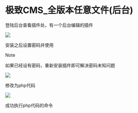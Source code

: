 # 极致CMS_全版本任意文件(后台)

登陆后台查看插件处，有一个后台编辑的插件

![](http://peiqi.tech/wuyun/jizhicms/cms-6.jpg)

安装之后设置密码并使用

> [!NOTE]
>
> 如果已经设有密码，重新安装插件即可解决密码未知问题

![](http://peiqi.tech/wuyun/jizhicms/cms-7.jpg)

修改为php代码

![](http://peiqi.tech/wuyun/jizhicms/cms-8.jpg)

成功执行php代码的命令


